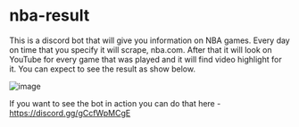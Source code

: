 # nba-result
This is a discord bot that will give you information on NBA games.
Every day on time that you specify it will scrape, nba.com. After that it will look on YouTube for every game that was played and it will find video highlight for it.
You can expect to see the result as show below.




![image](https://cdn.discordapp.com/attachments/983670671647313930/1057807928465313872/image.png)



If you want to see the bot in action you can do that here - https://discord.gg/gCcfWpMCgE